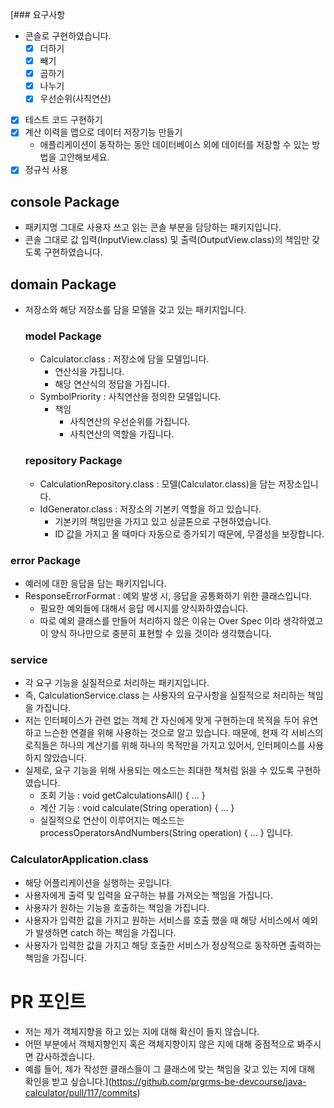 [### 요구사항
- 콘솔로 구현하였습니다.
    - [x]  더하기
    - [x]  빼기
    - [x]  곱하기
    - [x]  나누기
    - [x]  우선순위(사칙연산)
- [x]  테스트 코드 구현하기
- [x]  계산 이력을 맵으로 데이터 저장기능 만들기
    - 애플리케이션이 동작하는 동안 데이터베이스 외에 데이터를 저장할 수 있는 방법을 고안해보세요.
- [x] 정규식 사용

## console Package

- 패키지명 그대로 사용자 쓰고 읽는 콘솔 부분을 담당하는 패키지입니다.
- 콘솔 그대로 값 입력(InputView.class) 및 출력(OutputView.class)의 책임만 갖도록 구현하였습니다.

## domain Package

- 저장소와 해당 저장소를 담을 모델을 갖고 있는 패키지입니다.

    ### model Package

  - Calculator.class : 저장소에 담을 모델입니다.
    - 연산식을 가집니다.
    - 해당 연산식의 정답을 가집니다.
  - SymbolPriority : 사칙연산을 정의한 모델입니다. 
    - 책임
      - 사칙연산의 우선순위를 가집니다.
      - 사칙연산의 역할을 가집니다.

  ### repository Package
    
  - CalculationRepository.class : 모델(Calculator.class)을 담는 저장소입니다.
  - IdGenerator.class : 저장소의 기본키 역할을 하고 있습니다.
    - 기본키의 책임만을 가지고 있고 싱글톤으로 구현하였습니다.
    - ID 값을 가지고 올 때마다 자동으로 증가되기 때문에, 무결성을 보장합니다.
    
### error Package

- 예러에 대한 응답을 담는 패키지입니다.
- ResponseErrorFormat : 예외 발생 시, 응답을 공통화하기 위한 클래스입니다.
  - 필요한 예외들에 대해서 응답 메시지를 양식화하였습니다.
  - 따로 예외 클래스를 만들어 처리하지 않은 이유는 Over Spec 이라 생각하였고 이 양식 하나만으로 충분히 표현할 수 있을 것이라 생각했습니다.

### service

- 각 요구 기능을 실질적으로 처리하는 패키지입니다.
- 즉, CalculationService.class 는 사용자의 요구사항을 실질적으로 처리하는 책임을 가집니다.
- 저는 인터페이스가 관련 없는 객체 간 자신에게 맞게 구현하는데 목적을 두어 유연하고 느슨한 연결을 위해 사용하는 것으로 알고 있습니다. 때문에, 현재 각 서비스의 로직들은 하나의 계산기를 위해 하나의 목적만을 가지고 있어서, 인터페이스를 사용하지 않았습니다.
- 실제로, 요구 기능을 위해 사용되는 메소드는 최대한 책처럼 읽을 수 있도록 구현하였습니다.
  - 조회 기능 : void getCalculationsAll() { ... }
  - 계산 기능 : void calculate(String operation) { ... }
  - 실질적으로 연산이 이루어지는 메소드는 processOperatorsAndNumbers(String operation) { ... } 입니다.

### CalculatorApplication.class

- 해당 어플리케이션을 실행하는 곳입니다.
- 사용자에게 출력 및 입력을 요구하는 뷰를 가져오는 책임을 가집니다.
- 사용자가 원하는 기능을 호출하는 책임을 가집니다.
- 사용자가 입력한 값을 가지고 원하는 서비스를 호출 했을 때 해당 서비스에서 예외가 발생하면 catch 하는 책임을 가집니다.
- 사용자가 입력한 값을 가지고 해당 호출한 서비스가 정상적으로 동작하면 출력하는 책임을 가집니다.

# PR 포인트

- 저는 제가 객체지향을 하고 있는 지에 대해 확신이 들지 않습니다.
- 어떤 부분에서 객체지향인지 혹은 객체지향이지 않은 지에 대해 중점적으로 봐주시면 감사하겠습니다.
- 예를 들어, 제가 작성한 클래스들이 그 클래스에 맞는 책임을 갖고 있는 지에 대해 확인을 받고 싶습니다.](https://github.com/prgrms-be-devcourse/java-calculator/pull/117/commits)